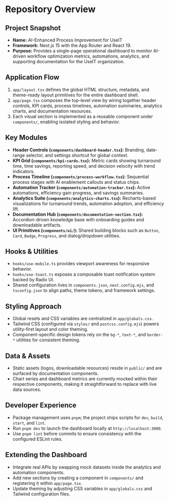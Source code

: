 # Repository Overview

## Project Snapshot
- **Name:** AI-Enhanced Process Improvement for UseIT
- **Framework:** Next.js 15 with the App Router and React 19.
- **Purpose:** Provides a single-page operational dashboard to monitor AI-driven workflow optimization metrics, automations, analytics, and supporting documentation for the UseIT organization.

## Application Flow
1. `app/layout.tsx` defines the global HTML structure, metadata, and theme-ready layout primitives for the entire dashboard shell.
2. `app/page.tsx` composes the top-level view by wiring together header controls, KPI cards, process timelines, automation summaries, analytics charts, and documentation resources.
3. Each visual section is implemented as a reusable component under `components/`, enabling isolated styling and behavior.

## Key Modules
- **Header Controls (`components/dashboard-header.tsx`):** Branding, date-range selector, and settings shortcut for global context.
- **KPI Grid (`components/kpi-cards.tsx`):** Metric cards showing turnaround time, time savings, reporting speed, and decision velocity with trend indicators.
- **Process Timeline (`components/process-workflow.tsx`):** Sequential process stages with AI enablement callouts and status chips.
- **Automation Tracker (`components/automation-tracker.tsx`):** Active automations, efficiency gain progress, and savings summaries.
- **Analytics Suite (`components/analytics-charts.tsx`):** Recharts-based visualizations for turnaround trends, automation adoption, and efficiency lift.
- **Documentation Hub (`components/documentation-section.tsx`):** Accordion-driven knowledge base with onboarding guides and downloadable artifacts.
- **UI Primitives (`components/ui/`):** Shared building blocks such as `Button`, `Card`, `Badge`, `Progress`, and dialog/dropdown utilities.

## Hooks & Utilities
- `hooks/use-mobile.ts` provides viewport awareness for responsive behavior.
- `hooks/use-toast.ts` exposes a composable toast notification system backed by Radix UI.
- Shared configuration lives in `components.json`, `next.config.mjs`, and `tsconfig.json` to align paths, theme tokens, and framework settings.

## Styling Approach
- Global resets and CSS variables are centralized in `app/globals.css`.
- Tailwind CSS (configured via `styles/` and `postcss.config.mjs`) powers utility-first layout and color theming.
- Component-specific design tokens rely on the `bg-*`, `text-*`, and `border-*` utilities for consistent theming.

## Data & Assets
- Static assets (logos, downloadable resources) reside in `public/` and are surfaced by documentation components.
- Chart series and dashboard metrics are currently mocked within their respective components, making it straightforward to replace with live data sources.

## Developer Experience
- Package management uses `pnpm`; the project ships scripts for `dev`, `build`, `start`, and `lint`.
- Run `pnpm dev` to launch the dashboard locally at `http://localhost:3000`.
- Use `pnpm lint` before commits to ensure consistency with the configured ESLint rules.

## Extending the Dashboard
- Integrate real APIs by swapping mock datasets inside the analytics and automation components.
- Add new sections by creating a component in `components/` and registering it within `app/page.tsx`.
- Update theming by adjusting CSS variables in `app/globals.css` and Tailwind configuration files.
